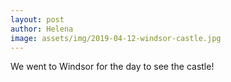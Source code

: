 ```yaml
---
layout: post
author: Helena
image: assets/img/2019-04-12-windsor-castle.jpg
---
```


We went to Windsor for the day to see the castle!
